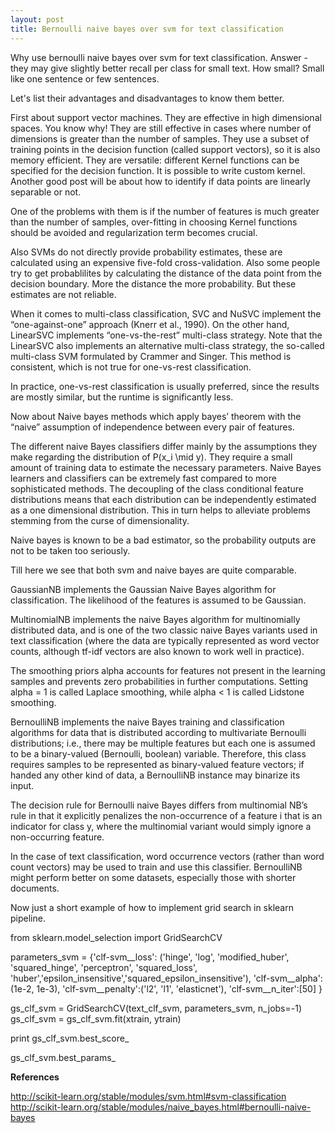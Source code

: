 ```yaml
---
layout: post
title: Bernoulli naive bayes over svm for text classification
---
```


Why use bernoulli naive bayes over svm for text classification. Answer - they may give slightly better recall per class for small text. How small? Small like one sentence or few sentences. 

Let's list their advantages and disadvantages to know them better.

First about support vector machines. They are effective in high dimensional spaces. You know why! They are still effective in cases where number of dimensions is greater than the number of samples. They use a subset of training points in the decision function (called support vectors), so it is also memory efficient. They are versatile: different Kernel functions can be specified for the decision function. It is possible to write custom kernel. Another good post will be about how to identify if data points are linearly separable or not.

One of the problems with them is if the number of features is much greater than the number of samples, over-fitting in choosing Kernel functions should be avoided and regularization term becomes crucial.

Also SVMs do not directly provide probability estimates, these are calculated using an expensive five-fold cross-validation. Also some people try to get probablilites by calculating the distance of the data point from the decision boundary. More the distance the more probability. But these estimates are not reliable.

When it comes to multi-class classification, SVC and NuSVC implement the “one-against-one” approach (Knerr et al., 1990). On the other hand, LinearSVC implements “one-vs-the-rest” multi-class strategy. Note that the LinearSVC also implements an alternative multi-class strategy, the so-called multi-class SVM formulated by Crammer and Singer. This method is consistent, which is not true for one-vs-rest classification. 

In practice, one-vs-rest classification is usually preferred, since the results are mostly similar, but the runtime is significantly less.

Now about Naive bayes methods which apply bayes’ theorem with the “naive” assumption of independence between every pair of features.

The different naive Bayes classifiers differ mainly by the assumptions they make regarding the distribution of P(x_i \mid y).
They require a small amount of training data to estimate the necessary parameters.
Naive Bayes learners and classifiers can be extremely fast compared to more sophisticated methods. The decoupling of the class conditional feature distributions means that each distribution can be independently estimated as a one dimensional distribution. This in turn helps to alleviate problems stemming from the curse of dimensionality.

Naive bayes is known to be a bad estimator, so the probability outputs are not to be taken too seriously.

Till here we see that both svm and naive bayes are quite comparable.

GaussianNB implements the Gaussian Naive Bayes algorithm for classification. The likelihood of the features is assumed to be Gaussian.

MultinomialNB implements the naive Bayes algorithm for multinomially distributed data, and is one of the two classic naive Bayes variants used in text classification (where the data are typically represented as word vector counts, although tf-idf vectors are also known to work well in practice). 

The smoothing priors alpha accounts for features not present in the learning samples and prevents zero probabilities in further computations. Setting alpha = 1 is called Laplace smoothing, while alpha < 1 is called Lidstone smoothing.

BernoulliNB implements the naive Bayes training and classification algorithms for data that is distributed according to multivariate Bernoulli distributions; i.e., there may be multiple features but each one is assumed to be a binary-valued (Bernoulli, boolean) variable. Therefore, this class requires samples to be represented as binary-valued feature vectors; if handed any other kind of data, a BernoulliNB instance may binarize its input.

The decision rule for Bernoulli naive Bayes differs from multinomial NB’s rule in that it explicitly penalizes the non-occurrence of a feature i that is an indicator for class y, where the multinomial variant would simply ignore a non-occurring feature.

In the case of text classification, word occurrence vectors (rather than word count vectors) may be used to train and use this classifier. BernoulliNB might perform better on some datasets, especially those with shorter documents.

Now just a short example of how to implement grid search in sklearn pipeline.

from sklearn.model_selection import GridSearchCV

parameters_svm = {'clf-svm__loss': ('hinge', 'log', 'modified_huber', 'squared_hinge', 'perceptron', 'squared_loss',                        
'huber','epsilon_insensitive','squared_epsilon_insensitive'),
                  'clf-svm__alpha': (1e-2, 1e-3), 
                  'clf-svm__penalty':('l2', 'l1', 'elasticnet'),
                  'clf-svm__n_iter':[50] }

gs_clf_svm = GridSearchCV(text_clf_svm, parameters_svm, n_jobs=-1)
gs_clf_svm = gs_clf_svm.fit(xtrain, ytrain)

print gs_clf_svm.best_score_

gs_clf_svm.best_params_



__References__

http://scikit-learn.org/stable/modules/svm.html#svm-classification
http://scikit-learn.org/stable/modules/naive_bayes.html#bernoulli-naive-bayes



